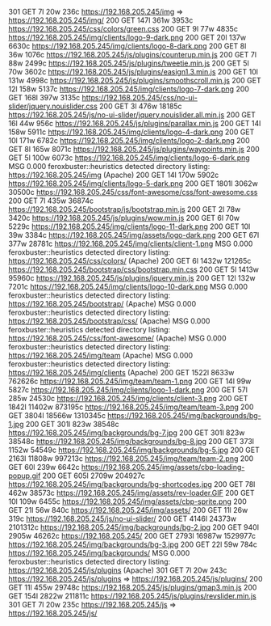 301      GET        7l       20w      236c https://192.168.205.245/img => https://192.168.205.245/img/
200      GET      147l      361w     3953c https://192.168.205.245/css/colors/green.css
200      GET        9l       77w     4835c https://192.168.205.245/img/clients/logo-9-dark.png
200      GET       20l      137w     6630c https://192.168.205.245/img/clients/logo-8-dark.png
200      GET        8l       36w     1076c https://192.168.205.245/js/plugins/counterup.min.js
200      GET        7l       88w     2499c https://192.168.205.245/js/plugins/tweetie.min.js
200      GET        5l       70w     3602c https://192.168.205.245/js/plugins/easign1.3.min.js
200      GET       10l      131w     4998c https://192.168.205.245/js/plugins/smoothscroll.min.js
200      GET       12l      158w     5137c https://192.168.205.245/img/clients/logo-7-dark.png
200      GET      168l      397w     3135c https://192.168.205.245/css/no-ui-slider/jquery.nouislider.css
200      GET        3l      476w    18185c https://192.168.205.245/js/no-ui-slider/jquery.nouislider.all.min.js
200      GET       16l       44w      956c https://192.168.205.245/js/plugins/parallax.min.js
200      GET       14l      158w     5911c https://192.168.205.245/img/clients/logo-4-dark.png
200      GET       10l      171w     6782c https://192.168.205.245/img/clients/logo-2-dark.png
200      GET        8l      165w     8071c https://192.168.205.245/js/plugins/waypoints.min.js
200      GET        5l      100w     6073c https://192.168.205.245/img/clients/logo-6-dark.png
MSG      0.000 feroxbuster::heuristics detected directory listing: https://192.168.205.245/img (Apache)
200      GET       14l      170w     5902c https://192.168.205.245/img/clients/logo-5-dark.png
200      GET     1801l     3062w    30500c https://192.168.205.245/css/font-awesome/css/font-awesome.css
200      GET        7l      435w    36874c https://192.168.205.245/bootstrap/js/bootstrap.min.js
200      GET        2l       78w     3420c https://192.168.205.245/js/plugins/wow.min.js
200      GET        6l       70w     5229c https://192.168.205.245/img/clients/logo-11-dark.png
200      GET       10l       39w     3384c https://192.168.205.245/img/assets/logo-dark.png
200      GET       67l      377w    28781c https://192.168.205.245/img/clients/client-1.png
MSG      0.000 feroxbuster::heuristics detected directory listing: https://192.168.205.245/css/colors/ (Apache)
200      GET        6l     1432w   121265c https://192.168.205.245/bootstrap/css/bootstrap.min.css
200      GET        5l     1413w    95960c https://192.168.205.245/js/plugins/jquery.min.js
200      GET       12l      132w     7201c https://192.168.205.245/img/clients/logo-10-dark.png
MSG      0.000 feroxbuster::heuristics detected directory listing: https://192.168.205.245/bootstrap/ (Apache)
MSG      0.000 feroxbuster::heuristics detected directory listing: https://192.168.205.245/bootstrap/css/ (Apache)
MSG      0.000 feroxbuster::heuristics detected directory listing: https://192.168.205.245/css/font-awesome/ (Apache)
MSG      0.000 feroxbuster::heuristics detected directory listing: https://192.168.205.245/img/team (Apache)
MSG      0.000 feroxbuster::heuristics detected directory listing: https://192.168.205.245/img/clients (Apache)
200      GET     1522l     8633w   762626c https://192.168.205.245/img/team/team-1.png
200      GET       14l       99w     5827c https://192.168.205.245/img/clients/logo-1-dark.png
200      GET       57l      285w    24530c https://192.168.205.245/img/clients/client-3.png
200      GET     1842l    11402w   873195c https://192.168.205.245/img/team/team-3.png
200      GET     3804l    18566w  1310345c https://192.168.205.245/img/backgrounds/bg-1.jpg
200      GET      301l      823w    38548c https://192.168.205.245/img/backgrounds/bg-7.jpg
200      GET      301l      823w    38548c https://192.168.205.245/img/backgrounds/bg-8.jpg
200      GET      373l     1152w    54549c https://192.168.205.245/img/backgrounds/bg-5.jpg
200      GET     2163l    11808w   997213c https://192.168.205.245/img/team/team-2.png
200      GET       60l      239w     6642c https://192.168.205.245/img/assets/cbp-loading-popup.gif
200      GET      605l     2709w   204927c https://192.168.205.245/img/backgrounds/bg-shortcodes.jpg
200      GET       78l      462w    38573c https://192.168.205.245/img/assets/rev-loader.GIF
200      GET       10l      109w     6455c https://192.168.205.245/img/assets/cbp-sprite.png
200      GET       21l       56w      840c https://192.168.205.245/img/assets/
200      GET       11l       26w      319c https://192.168.205.245/js/no-ui-slider/
200      GET     4146l    24373w  2101312c https://192.168.205.245/img/backgrounds/bg-2.jpg
200      GET      940l     2905w    46262c https://192.168.205.245/
200      GET     2793l    16987w  1529977c https://192.168.205.245/img/backgrounds/bg-3.jpg
200      GET       22l       59w      784c https://192.168.205.245/img/backgrounds/
MSG      0.000 feroxbuster::heuristics detected directory listing: https://192.168.205.245/js/plugins (Apache)
301      GET        7l       20w      243c https://192.168.205.245/js/plugins => https://192.168.205.245/js/plugins/
200      GET       11l      455w    29748c https://192.168.205.245/js/plugins/gmap3.min.js
200      GET      154l     2822w   211811c https://192.168.205.245/js/plugins/revslider.min.js
301      GET        7l       20w      235c https://192.168.205.245/js => https://192.168.205.245/js/
